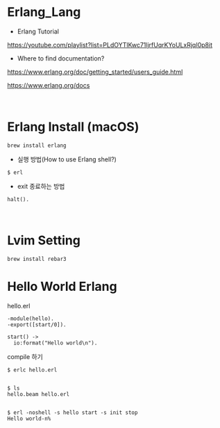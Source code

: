 # Erlang_Lang

- Erlang Tutorial

https://youtube.com/playlist?list=PLdOYTlKwc71ljrfUqrKYoULxRjqI0p8it

- Where to find documentation?

https://www.erlang.org/doc/getting_started/users_guide.html

https://www.erlang.org/docs

<br>

# Erlang Install (macOS)

```
brew install erlang
```

- 실행 방법(How to use Erlang shell?)

```
$ erl
```

- exit 종료하는 방법

```
halt().
```

<br>

# Lvim Setting

```
brew install rebar3
```

# Hello World Erlang

hello.erl

```
-module(hello).
-export([start/0]).

start() ->
  io:format("Hello world\n").
```

compile 하기

```
$ erlc hello.erl


$ ls
hello.beam hello.erl


$ erl -noshell -s hello start -s init stop
Hello world-n%
```
